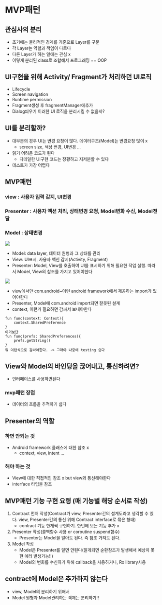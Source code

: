 # MVP패턴

## 관심사의 분리
- 초기에는 물리적인 경계를 기준으로 Layer를 구분
- 각 Layer는 역할과 책임이 다르다
- 다른 Layer가 하는 일에는 관심 x
- 이렇게 분리된 class로 조합해서 프로그래밍 == OOP

## UI구현을 위해 Activity/ Fragment가 처리하던 UI로직
- Lifecycle
- Screen navigation
- Runtime permission
- Fragment생성 후 fragmentManager에추가
- Dialog띄우기
이러한 UI 로직을 분리시킬 수 없을까?

## UI를 분리할까?
- 대부분의 경우 UI는 변경 요청이 많다. 데이터구조(Model)는 변경요청 많이 x
    - screen size, 색상 변경, UI변경 ...
- 읽기 어려운 코드가 된다
    - 디테일한 UI구현 코드는 장황하고 지저분할 수 있다
- 테스트가 가장 어렵다

## MVP패턴
### view : 사용자 입력 감지, UI변경
### Presenter : 사용자 액션 처리, 상태변경 요청, Model변화 수신, Model전달
### Model : 상태변경
![](https://i.imgur.com/dWRmKrM.png)


- Model: data layer, 데이터 원형과 그 상태를 관리
- View: UI표시, 사용자 액션 감지(Activity, Fragment)
- Presenter: Model, View를 호출하여 UI를 표시하기 위해 필요한 작업 실행. 따라서 Model, View의 참조를 가지고 있어야한다

![](https://i.imgur.com/3Iwsp9Q.png)

- view에서만 com.android~이런 android framework에서 제공하는 import가 있어야한다
- Presenter, Model에 com.android import되면 잘못된 설계
- context, 이런거 필요하면 감싸서 보내야한다
```kotlin=
fun func(context: Context){
    context.SharedPreference
}
이거보단
fun func(prefs: SharedPreferences){
    prefs.getString()
}
뭐 이런식으로 감싸야한다. -> 그래야 나중에 testing 쉽다
```

## View와 Model의 바인딩을 끊어내고, 통신하려면?
- 인터페이스를 사용하면된다

### mvp패턴 장점
- 데이터의 흐름을 추적하기 쉽다

## Presenter의 역할
### 하면 안되는 것
- Android framework 클래스에 대한 참조 x
    - context, view, intent ...
### 해야 하는 것
- View에 대한 직접적인 참조 x but view와 통신해야한다
- interface 타입을 참조

## MVP패턴 기능 구현 요령 (매 기능별 해당 순서로 작성)
1. Contract 먼저 작성(Contract가 view, Presenter간의 설계도라고 생각할 수 있다. view, Presenter간의 통신 위해 Contract interface로 묶은 형태)
    - contract 기능 한개씩 구현하기. 한번에 모든 기능 추가 x
2. Presenter 작성(콜백함수 사용 or coroutine suspend함수)
    - Presenter는 Model을 알아도 된다. 즉 참조 가져도 된다.
3. Model 작성
    - Model은 Presenter를 알면 안된다(알게되면 순환참조가 발생해서 예상치 못한 에러 발생가능!!)
    - Model의 변화를 수신하기 위해 callback을 사용하거나, Rx library사용


## contract에 Model은 추가하지 않는다
- view, Model의 분리하기 위해서
- Model 원형과 Model관리하는 객체는 분리하기!!